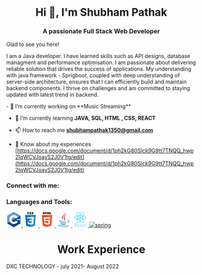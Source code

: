 <h1 align="center">Hi 👋, I'm Shubham Pathak</h1>
<h3 align="center">A passionate Full Stack Web Developer</h3>
<p>
Glad to see you here!
</p>
<p>
I am a Java developer. I have learned skills such as API designs, database managment  and performance optimisation.
I am passionate about delivering reliable solution that drives the success of applications. 
My understanding with java framework - Sprigboot, coupled with deep understanding of server-side architecture, ensures that I can efficiently build and maintain backend components.
I thrive on challenges and am committed to staying updated with latest trend in backend. 
</p>
- 🔭 I’m currently working on **Music Streaming**

- 🌱 I’m currently learning **JAVA, SQL, HTML , CSS, REACT**

- 📫 How to reach me **shubhampathak1350@gmail.com**

- 📄 Know about my experiences [https://docs.google.com/document/d/1ph2kG80SIck9G9tt7TNQQ_hwp2IqWCVJoayS2J0V1tg/edit](https://docs.google.com/document/d/1ph2kG80SIck9G9tt7TNQQ_hwp2IqWCVJoayS2J0V1tg/edit)

<h3 align="left">Connect with me:</h3>
<p align="left">

</p>

<h3 align="left">Languages and Tools:</h3>
<p align="left"> <a href="https://www.w3schools.com/cpp/" target="_blank" rel="noreferrer"> <img src="https://raw.githubusercontent.com/devicons/devicon/master/icons/cplusplus/cplusplus-original.svg" alt="cplusplus" width="40" height="40"/> </a> <a href="https://www.w3schools.com/css/" target="_blank" rel="noreferrer"> <img src="https://raw.githubusercontent.com/devicons/devicon/master/icons/css3/css3-original-wordmark.svg" alt="css3" width="40" height="40"/> </a> <a href="https://www.w3.org/html/" target="_blank" rel="noreferrer"> <img src="https://raw.githubusercontent.com/devicons/devicon/master/icons/html5/html5-original-wordmark.svg" alt="html5" width="40" height="40"/> </a> <a href="https://www.java.com" target="_blank" rel="noreferrer"> <img src="https://raw.githubusercontent.com/devicons/devicon/master/icons/java/java-original.svg" alt="java" width="40" height="40"/> </a> <a href="https://reactjs.org/" target="_blank" rel="noreferrer"> <img src="https://raw.githubusercontent.com/devicons/devicon/master/icons/react/react-original-wordmark.svg" alt="react" width="40" height="40"/> </a> <a href="https://spring.io/" target="_blank" rel="noreferrer"> <img src="https://www.vectorlogo.zone/logos/springio/springio-icon.svg" alt="spring" width="40" height="40"/> </a> </p>



<h1 align="center">Work Experience</h1>
<p align="left"> DXC TECHNOLOGY - july 2021- August 2022</p>

